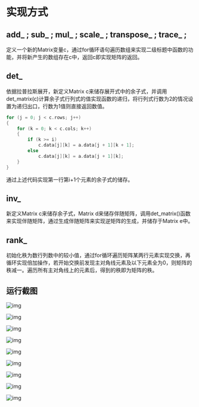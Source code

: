 # 实现方式

## add_ ; sub_ ; mul_ ; scale_ ; transpose_ ; trace_ ; 

定义一个新的Matrix变量c，通过for循环语句遍历数组来实现二级标题中函数的功能，并将新产生的数组存在c中，返回c即实现矩阵的返回。

## det_ 

依据拉普拉斯展开，新定义Matrix c来储存展开式中的余子式，并调用det_matrix(c)计算余子式行列式的值实现函数的递归，将行列式行数为2的情况设置为递归出口，行数为1值则直接返回数值。

```c
for (j = 0; j < c.rows; j++)
{
	for (k = 0; k < c.cols; k++)
	{
		if (k >= i)
			c.data[j][k] = a.data[j + 1][k + 1];
		else
			c.data[j][k] = a.data[j + 1][k];
	}
}
```

通过上述代码实现第一行第i+1个元素的余子式的储存。

## inv_ 

新定义Matrix c来储存余子式，Matrix d来储存伴随矩阵，调用det_matrix()函数来实现伴随矩阵，通过生成伴随矩阵来实现逆矩阵的生成，并储存于Matrix e中。

## rank_ 

初始化秩为数行列数中的较小值，通过for循环遍历矩阵某两行元素实现交换，再循环实现倍加操作，若开始交换前发现主对角线元素及以下元素全为0，则矩阵的秩减一。遍历所有主对角线上的元素后，得到的秩即为矩阵的秩。

## 运行截图



![img](https://qqe-1325487550.cos.ap-shanghai.myqcloud.com/202404082107319.png)



![img](https://qqe-1325487550.cos.ap-shanghai.myqcloud.com/202404082107524.png)



![img](https://qqe-1325487550.cos.ap-shanghai.myqcloud.com/202404082107924.png)





![img](https://qqe-1325487550.cos.ap-shanghai.myqcloud.com/202404082107093.png)



![img](https://qqe-1325487550.cos.ap-shanghai.myqcloud.com/202404082108714.png)



![img](https://qqe-1325487550.cos.ap-shanghai.myqcloud.com/202404082108787.png)



![img](https://qqe-1325487550.cos.ap-shanghai.myqcloud.com/202404082108322.png)





![img](https://qqe-1325487550.cos.ap-shanghai.myqcloud.com/202404082108562.png)



![img](https://qqe-1325487550.cos.ap-shanghai.myqcloud.com/202404082108335.png)

